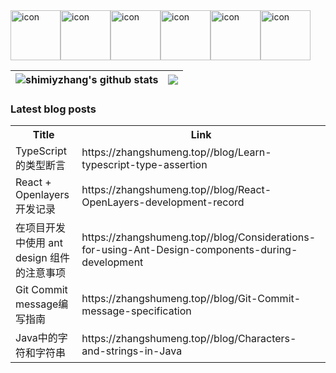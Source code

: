 <div style="display: flex; align-items: flex-start;"><img src="https://techstack-generator.vercel.app/js-icon.svg" alt="icon" width="80" height="80" /><img src="https://techstack-generator.vercel.app/ts-icon.svg" alt="icon" width="80" height="80" /><img src="https://techstack-generator.vercel.app/react-icon.svg" alt="icon" width="80" height="80" /><img src="https://techstack-generator.vercel.app/webpack-icon.svg" alt="icon" width="80" height="80" /><img src="https://techstack-generator.vercel.app/prettier-icon.svg" alt="icon" width="80" height="80" /><img src="https://techstack-generator.vercel.app/nginx-icon.svg" alt="icon" width="80" height="80" /></div>

| <img align="center" src="https://github-readme-stats-shimiy.vercel.app/api?username=shimiyzhang&show_icons=true&include_all_commits=true&theme=buefy&hide_border=true" alt="shimiyzhang's github stats" /> | <img align="center" src="https://github-readme-stats-shimiy.vercel.app/api/top-langs/?username=shimiyzhang&layout=compact&theme=buefy&hide_border=true" /> |
| ------------- | ------------- |

### Latest blog posts
<table>
  <tr><th>Title</th><th>Link</th></tr>
  <!-- STACKOVERFLOW:START --><tr><td>TypeScript 的类型断言</td><td>https://zhangshumeng.top//blog/Learn-typescript-type-assertion</td></tr><tr><td>React + Openlayers 开发记录</td><td>https://zhangshumeng.top//blog/React-OpenLayers-development-record</td></tr><tr><td>在项目开发中使用 ant design 组件的注意事项</td><td>https://zhangshumeng.top//blog/Considerations-for-using-Ant-Design-components-during-development</td></tr><tr><td>Git Commit message编写指南</td><td>https://zhangshumeng.top//blog/Git-Commit-message-specification</td></tr><tr><td>Java中的字符和字符串</td><td>https://zhangshumeng.top//blog/Characters-and-strings-in-Java</td></tr><!-- STACKOVERFLOW:END -->
</table>
